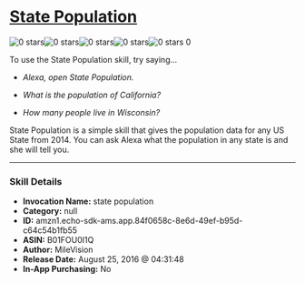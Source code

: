 # [State Population](http://alexa.amazon.com/#skills/amzn1.echo-sdk-ams.app.84f0658c-8e6d-49ef-b95d-c64c54b1fb55)
![0 stars](../../images/ic_star_border_black_18dp_1x.png)![0 stars](../../images/ic_star_border_black_18dp_1x.png)![0 stars](../../images/ic_star_border_black_18dp_1x.png)![0 stars](../../images/ic_star_border_black_18dp_1x.png)![0 stars](../../images/ic_star_border_black_18dp_1x.png) 0

To use the State Population skill, try saying...

* *Alexa, open State Population.*

* *What is the population of California?*

* *How many people live in Wisconsin?*

State Population is a simple skill that gives the population data for any US State from 2014. You can ask Alexa what the population in any state is and she will tell you.

***

### Skill Details

* **Invocation Name:** state population
* **Category:** null
* **ID:** amzn1.echo-sdk-ams.app.84f0658c-8e6d-49ef-b95d-c64c54b1fb55
* **ASIN:** B01FOU0I1Q
* **Author:** MileVision
* **Release Date:** August 25, 2016 @ 04:31:48
* **In-App Purchasing:** No
